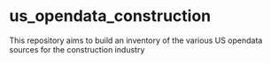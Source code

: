 # us_opendata_construction
This repository aims to build an inventory of the various US opendata sources for the construction industry
